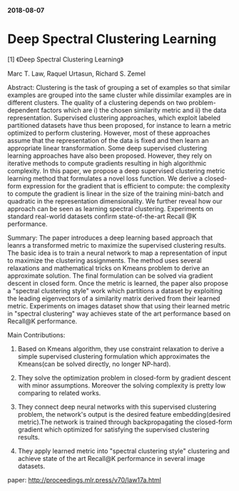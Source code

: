 
**2018-08-07**

# Deep Spectral Clustering Learning

[1] 《Deep Spectral Clustering Learning》

Marc T. Law, Raquel Urtasun, Richard S. Zemel 

Abstract: Clustering is the task of grouping a set of examples so that similar examples are grouped into the same cluster while dissimilar examples are in different clusters. The quality of a clustering depends on two problem-dependent factors which are i) the chosen similarity metric and ii) the data representation. Supervised clustering approaches, which exploit labeled partitioned datasets have thus been proposed, for instance to learn a metric optimized to perform clustering. However, most of these approaches assume that the representation of the data is fixed and then learn an appropriate linear transformation. Some deep supervised clustering learning approaches have also been proposed. However, they rely on iterative methods to compute gradients resulting in high algorithmic complexity. In this paper, we propose a deep supervised clustering metric learning method that formulates a novel loss function. We derive a closed-form expression for the gradient that is efficient to compute: the complexity to compute the gradient is linear in the size of the training mini-batch and quadratic in the representation dimensionality. We further reveal how our approach can be seen as learning spectral clustering. Experiments on standard real-world datasets confirm state-of-the-art Recall @K performance.

Summary: The paper introduces a deep learning based approach that leanrs a transformed metric to maximize the supervised clustering results. The basic idea is to train a neural network to map a representation of input to maximize the clustering assignments. The method uses several relaxations and mathematical tricks on Kmeans problem to derive an approximate solution. The final formulation can be solved via gradient descent in closed form. Once the metric is learned, the paper also propose a "spectral clustering style" work which partitions a dataset by exploiting the leading eigenvectors of a similarity matrix derived from their learned metric. Experiments on images dataset show that using their learned metric in "spectral clustering" way achieves state of the art performance based on Recall@K performance. 

Main Contributions:

1.  Based on Kmeans algorithm, they use constraint relaxation to derive a simple supervised clustering formulation which approximates the Kmeans(can be solved directly, no longer NP-hard).

2.  They solve the optimization problem in closed-form by gradient descent with minor assumptions. Moreover the solving complexity is pretty low comparing to related works.

3.  They connect deep neural networks with this supervised clustering problem, the network's output is the desired feature embedding(desired metric).The network is trained through backpropagating the closed-form gradient which optimized for satisfying the supervised clustering results.

4.  They apply learned metric into "spectral clustering style" clustering and achieve state of the art Recall@K performance in several image datasets.

paper: http://proceedings.mlr.press/v70/law17a.html


